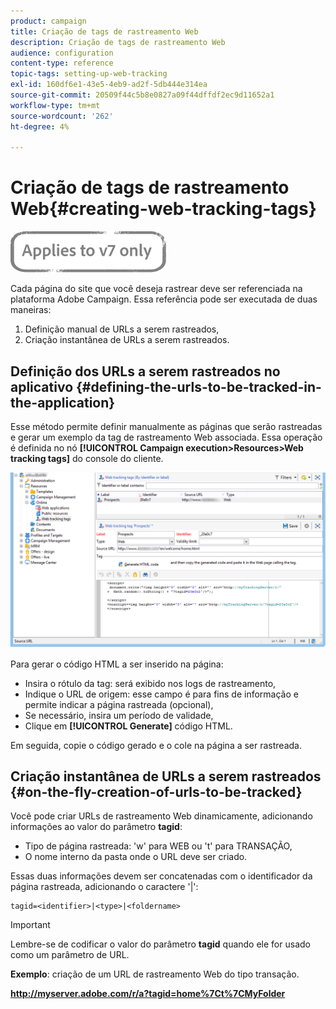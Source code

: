 ```yaml
---
product: campaign
title: Criação de tags de rastreamento Web
description: Criação de tags de rastreamento Web
audience: configuration
content-type: reference
topic-tags: setting-up-web-tracking
exl-id: 160df6e1-43e5-4eb9-ad2f-5db444e314ea
source-git-commit: 20509f44c5b8e0827a09f44dffdf2ec9d11652a1
workflow-type: tm+mt
source-wordcount: '262'
ht-degree: 4%

---
```


# Criação de tags de rastreamento Web{#creating-web-tracking-tags}

![](../../assets/v7-only.svg)

Cada página do site que você deseja rastrear deve ser referenciada na plataforma Adobe Campaign. Essa referência pode ser executada de duas maneiras:

1. Definição manual de URLs a serem rastreados,
1. Criação instantânea de URLs a serem rastreados.

## Definição dos URLs a serem rastreados no aplicativo {#defining-the-urls-to-be-tracked-in-the-application}

Esse método permite definir manualmente as páginas que serão rastreadas e gerar um exemplo da tag de rastreamento Web associada. Essa operação é definida no nó **[!UICONTROL Campaign execution>Resources>Web tracking tags]** do console do cliente.

![](assets/d_ncs_integration_webtracking_screen.png)

Para gerar o código HTML a ser inserido na página:

* Insira o rótulo da tag: será exibido nos logs de rastreamento,
* Indique o URL de origem: esse campo é para fins de informação e permite indicar a página rastreada (opcional),
* Se necessário, insira um período de validade,
* Clique em **[!UICONTROL Generate]** código HTML.

Em seguida, copie o código gerado e o cole na página a ser rastreada.

## Criação instantânea de URLs a serem rastreados {#on-the-fly-creation-of-urls-to-be-tracked}

Você pode criar URLs de rastreamento Web dinamicamente, adicionando informações ao valor do parâmetro **tagid**:

* Tipo de página rastreada: &#39;w&#39; para WEB ou &#39;t&#39; para TRANSAÇÃO,
* O nome interno da pasta onde o URL deve ser criado.

Essas duas informações devem ser concatenadas com o identificador da página rastreada, adicionando o caractere &#39;|&#39;:

```
tagid=<identifier>|<type>|<foldername>
```

>[!IMPORTANT]
>
>Lembre-se de codificar o valor do parâmetro **tagid** quando ele for usado como um parâmetro de URL.

**Exemplo**: criação de um URL de rastreamento Web do tipo transação.

**http://myserver.adobe.com/r/a?tagid=home%7Ct%7CMyFolder**
